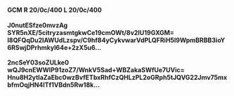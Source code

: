 #### GCM R 20/0c/400 L 20/0c/400
**J0nutESfze0mvzAg**<br/>**SYR5nXE/5citryzasmtgkwCe19cmOWt/8v2IU19GXGM=**<br/>**l8QFQqDu2lAWUdLzspv/C9hf84yCykvwarVdPLQFRiH5l9WpmBRBB3ioY6RSwjDPrhmkyI64e+2zX5u6...**<br/><br/>
**2ncSeY03soZULke0**<br/>**wQJ9cnEWWlP91zoZ7/WnkV5Sad+WBZakaSWfUe7UVic=**<br/>**Hnu8H2ytlaZaEbc0wzBvfETbxRhfCzQHLzPL2oGRph5tJQVG22Jmv75mxbfmOqjHN4lTf1VBdn5Rw18k...**